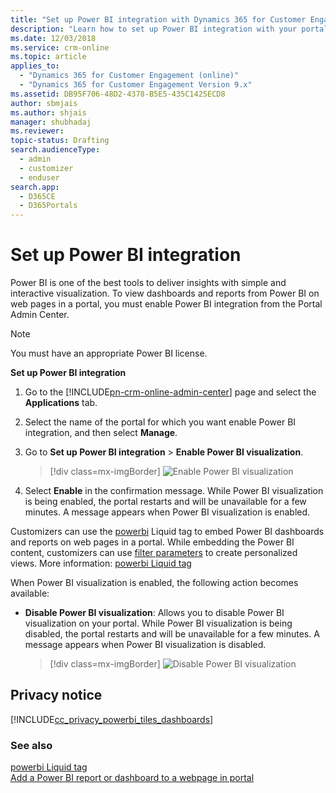 ```yaml
---
title: "Set up Power BI integration with Dynamics 365 for Customer Engagement portal | MicrosoftDocs"
description: "Learn how to set up Power BI integration with your portal."
ms.date: 12/03/2018
ms.service: crm-online
ms.topic: article
applies_to: 
  - "Dynamics 365 for Customer Engagement (online)"
  - "Dynamics 365 for Customer Engagement Version 9.x"
ms.assetid: DB95F706-48D2-4378-B5E5-435C1425ECD8
author: sbmjais
ms.author: shjais
manager: shubhadaj
ms.reviewer: 
topic-status: Drafting
search.audienceType: 
  - admin
  - customizer
  - enduser
search.app: 
  - D365CE
  - D365Portals
---
```


# Set up Power BI integration

Power BI is one of the best tools to deliver insights with simple and interactive visualization. To view dashboards and reports from Power BI on web pages in a portal, you must enable Power BI integration from the Portal Admin Center.

> [!NOTE]
> You must have an appropriate Power BI license.

**Set up Power BI integration**

1.	Go to the [!INCLUDE[pn-crm-online-admin-center](../includes/pn-crm-online-admin-center.md)] page and select the **Applications** tab.

2.	Select the name of the portal for which you want enable Power BI integration, and then select **Manage**.

3.	Go to **Set up Power BI integration** > **Enable Power BI visualization**.

    > [!div class=mx-imgBorder]
    > ![Enable Power BI visualization](media/enable-power-bi-visualization.png "Enable Power BI visualization")

4.	Select **Enable** in the confirmation message. While Power BI visualization is being enabled, the portal restarts and will be unavailable for a few minutes. A message appears when Power BI visualization is enabled.

Customizers can use the [powerbi](dynamics-entity-tags.md#powerbi) Liquid tag to embed Power BI dashboards and reports on web pages in a portal. While embedding the Power BI content, customizers can use [filter parameters](https://docs.microsoft.com/power-bi/service-url-filters) to create personalized views. More information: [powerbi Liquid tag](dynamics-entity-tags.md#powerbi)

When Power BI visualization is enabled, the following action becomes available:

- **Disable Power BI visualization**: Allows you to disable Power BI visualization on your portal. While Power BI visualization is being disabled, the portal restarts and will be unavailable for a few minutes. A message appears when Power BI visualization is disabled.

  > [!div class=mx-imgBorder]
  > ![Disable Power BI visualization](media/disable-power-bi-visualization.png "Disable Power BI visualization")

## Privacy notice  

[!INCLUDE[cc_privacy_powerbi_tiles_dashboards](../includes/cc-privacy-powerbi-tiles-dashboards.md)]

### See also

[powerbi Liquid tag](dynamics-entity-tags.md#powerbi)<br> 
[Add a Power BI report or dashboard to a webpage in portal](add-powerbi-report.md)
